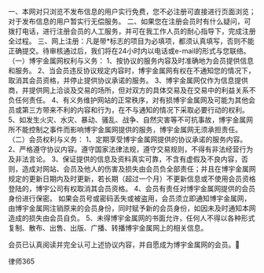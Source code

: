 
 


一、本网对只浏览不发布信息的用户实行免费，您不必注册可直接进行页面浏览；对于发布信息的用户暂实行无偿服务。
二、如果您在注册会员时有什么疑问，可拨打电话，进行注册会员的人工服务，并可在我工作人员的耐心指导下，完成注册全过程。
三、网上注册：凡是带*标志的项目为必填项，都须认真填写，否则不能正确提交。待审核通过后，我们将在24小时内以电话或e-mail的形式与您联络。
（一）博宇金属网权利与义务：
1、按协议的服务内容及时准确地为会员提供信息和服务。
2、当会员违反协议规定内容时，博宇金属网有权在不通知您的情况下，取消其会员资格，并停止提供协议承诺的服务。
3、博宇金属网仅作为信息提供商，并提供网上洽谈及交易的场所，但对双方的具体交易及在交易中的利益关系不负任何责任。
4、有义务维护网站的正常秩序，对有损博宇金属网及可能为其他会员或第三方带来不利的内容和行为，在不与通知的情况下采取必要行动的权利。
5、如发生火灾、水灾、暴动、骚乱、战争、自然灾害等不可抗事故，博宇金属网所不能控制之事件而影响博宇金属网提供的服务，博宇金属网无须承担责任。
（二）会员权利与义务：
1、定期享受博宇金属网提供的协议承诺的服务内容。
2、严格遵守协议内容。遵守国家法律法规，遵守交易规则，不得有非法经营行为及非法言论。
3、保证提供的信息及资料真实可靠，不含有虚假及不良内容，否则，造成对网站、会员及他人的伤害及损失由会员负全部责任；并且在博宇金属网规定的更新日期内及时更新，若长期（超过一个月）不更新信息或不使用会员资格登陆的，博宇公司有权取消其会员资格。
4、会员有责任对博宇金属网提供的会员身份进行保密。 如果会员号或密码丢失或被盗用，会员须立即通知博宇金属网，由博宇金属网注销原来的会员身份，同时赋予新的会员身份，如因未及时通知本网造成的损失由会员自负。
5、未得博宇金属网的书面允许，任何人不得以各种形式复制、散布、出售、出版、广播、转播博宇金属网上的相关信息。


会员已认真阅读并完全认可上述协议内容，并自愿成为博宇金属网的会员。




 
律师365






 


 


 

 
 
 
 
 
  


  
 

  


  


  
 
 
 
 

